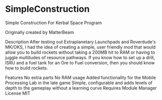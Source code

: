 # SimpleConstruction
Simple Construction For Kerbal Space Program

Originally created by MatterBeam

Description
After testing out Extraplanetary Launchpads and Roverdude's MK/OKS, I had the idea of creating a simple, user friendly mod that would allow you to build rockets without taking a 200MB hit to RAM or having to juggle multitudes of resource pathways. If you know how to set up a drill, ISRU and a fuel tank for an Ore to Fuel conversion, then you should know how to build rockets.

Features
No extra parts
No RAM usage
Added functionality for the Mobile Processing Lab in the late game
Simple, configurable and adds levels of depth to the gameplay without a learning curve
Requires
Module Manager
License
MIT
